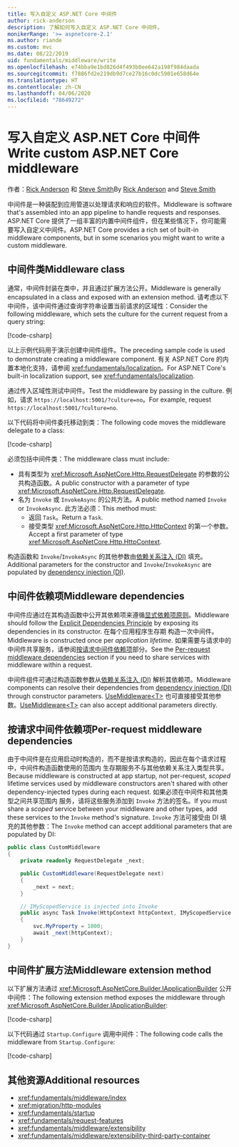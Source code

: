```yaml
---
title: 写入自定义 ASP.NET Core 中间件
author: rick-anderson
description: 了解如何写入自定义 ASP.NET Core 中间件。
monikerRange: '>= aspnetcore-2.1'
ms.author: riande
ms.custom: mvc
ms.date: 08/22/2019
uid: fundamentals/middleware/write
ms.openlocfilehash: e74bba9e1bd826d4f493b0ee642a198f984daada
ms.sourcegitcommit: f7886fd2e219db9d7ce27b16c0dc5901e658d64e
ms.translationtype: HT
ms.contentlocale: zh-CN
ms.lasthandoff: 04/06/2020
ms.locfileid: "78649272"
---
```

# <a name="write-custom-aspnet-core-middleware"></a><span data-ttu-id="aa808-103">写入自定义 ASP.NET Core 中间件</span><span class="sxs-lookup"><span data-stu-id="aa808-103">Write custom ASP.NET Core middleware</span></span>

<span data-ttu-id="aa808-104">作者：[Rick Anderson](https://twitter.com/RickAndMSFT) 和 [Steve Smith](https://ardalis.com/)</span><span class="sxs-lookup"><span data-stu-id="aa808-104">By [Rick Anderson](https://twitter.com/RickAndMSFT) and [Steve Smith](https://ardalis.com/)</span></span>

<span data-ttu-id="aa808-105">中间件是一种装配到应用管道以处理请求和响应的软件。</span><span class="sxs-lookup"><span data-stu-id="aa808-105">Middleware is software that's assembled into an app pipeline to handle requests and responses.</span></span> <span data-ttu-id="aa808-106">ASP.NET Core 提供了一组丰富的内置中间件组件，但在某些情况下，你可能需要写入自定义中间件。</span><span class="sxs-lookup"><span data-stu-id="aa808-106">ASP.NET Core provides a rich set of built-in middleware components, but in some scenarios you might want to write a custom middleware.</span></span>

## <a name="middleware-class"></a><span data-ttu-id="aa808-107">中间件类</span><span class="sxs-lookup"><span data-stu-id="aa808-107">Middleware class</span></span>

<span data-ttu-id="aa808-108">通常，中间件封装在类中，并且通过扩展方法公开。</span><span class="sxs-lookup"><span data-stu-id="aa808-108">Middleware is generally encapsulated in a class and exposed with an extension method.</span></span> <span data-ttu-id="aa808-109">请考虑以下中间件，该中间件通过查询字符串设置当前请求的区域性：</span><span class="sxs-lookup"><span data-stu-id="aa808-109">Consider the following middleware, which sets the culture for the current request from a query string:</span></span>

[!code-csharp[](write/snapshot/StartupCulture.cs)]

<span data-ttu-id="aa808-110">以上示例代码用于演示创建中间件组件。</span><span class="sxs-lookup"><span data-stu-id="aa808-110">The preceding sample code is used to demonstrate creating a middleware component.</span></span> <span data-ttu-id="aa808-111">有关 ASP.NET Core 的内置本地化支持，请参阅 <xref:fundamentals/localization>。</span><span class="sxs-lookup"><span data-stu-id="aa808-111">For ASP.NET Core's built-in localization support, see <xref:fundamentals/localization>.</span></span>

<span data-ttu-id="aa808-112">通过传入区域性测试中间件。</span><span class="sxs-lookup"><span data-stu-id="aa808-112">Test the middleware by passing in the culture.</span></span> <span data-ttu-id="aa808-113">例如，请求 `https://localhost:5001/?culture=no`。</span><span class="sxs-lookup"><span data-stu-id="aa808-113">For example, request `https://localhost:5001/?culture=no`.</span></span>

<span data-ttu-id="aa808-114">以下代码将中间件委托移动到类：</span><span class="sxs-lookup"><span data-stu-id="aa808-114">The following code moves the middleware delegate to a class:</span></span>

[!code-csharp[](write/snapshot/RequestCultureMiddleware.cs)]

<span data-ttu-id="aa808-115">必须包括中间件类：</span><span class="sxs-lookup"><span data-stu-id="aa808-115">The middleware class must include:</span></span>

* <span data-ttu-id="aa808-116">具有类型为 <xref:Microsoft.AspNetCore.Http.RequestDelegate> 的参数的公共构造函数。</span><span class="sxs-lookup"><span data-stu-id="aa808-116">A public constructor with a parameter of type <xref:Microsoft.AspNetCore.Http.RequestDelegate>.</span></span>
* <span data-ttu-id="aa808-117">名为 `Invoke` 或 `InvokeAsync` 的公共方法。</span><span class="sxs-lookup"><span data-stu-id="aa808-117">A public method named `Invoke` or `InvokeAsync`.</span></span> <span data-ttu-id="aa808-118">此方法必须：</span><span class="sxs-lookup"><span data-stu-id="aa808-118">This method must:</span></span>
  * <span data-ttu-id="aa808-119">返回 `Task`。</span><span class="sxs-lookup"><span data-stu-id="aa808-119">Return a `Task`.</span></span>
  * <span data-ttu-id="aa808-120">接受类型 <xref:Microsoft.AspNetCore.Http.HttpContext> 的第一个参数。</span><span class="sxs-lookup"><span data-stu-id="aa808-120">Accept a first parameter of type <xref:Microsoft.AspNetCore.Http.HttpContext>.</span></span>
  
<span data-ttu-id="aa808-121">构造函数和 `Invoke`/`InvokeAsync` 的其他参数由[依赖关系注入 (DI)](xref:fundamentals/dependency-injection) 填充。</span><span class="sxs-lookup"><span data-stu-id="aa808-121">Additional parameters for the constructor and `Invoke`/`InvokeAsync` are populated by [dependency injection (DI)](xref:fundamentals/dependency-injection).</span></span>

## <a name="middleware-dependencies"></a><span data-ttu-id="aa808-122">中间件依赖项</span><span class="sxs-lookup"><span data-stu-id="aa808-122">Middleware dependencies</span></span>

<span data-ttu-id="aa808-123">中间件应通过在其构造函数中公开其依赖项来遵循[显式依赖项原则](/dotnet/standard/modern-web-apps-azure-architecture/architectural-principles#explicit-dependencies)。</span><span class="sxs-lookup"><span data-stu-id="aa808-123">Middleware should follow the [Explicit Dependencies Principle](/dotnet/standard/modern-web-apps-azure-architecture/architectural-principles#explicit-dependencies) by exposing its dependencies in its constructor.</span></span> <span data-ttu-id="aa808-124">在每个应用程序生存期  构造一次中间件。</span><span class="sxs-lookup"><span data-stu-id="aa808-124">Middleware is constructed once per *application lifetime*.</span></span> <span data-ttu-id="aa808-125">如果需要与请求中的中间件共享服务，请参阅[按请求中间件依赖项](#per-request-middleware-dependencies)部分。</span><span class="sxs-lookup"><span data-stu-id="aa808-125">See the [Per-request middleware dependencies](#per-request-middleware-dependencies) section if you need to share services with middleware within a request.</span></span>

<span data-ttu-id="aa808-126">中间件组件可通过构造函数参数从[依赖关系注入 (DI)](xref:fundamentals/dependency-injection) 解析其依赖项。</span><span class="sxs-lookup"><span data-stu-id="aa808-126">Middleware components can resolve their dependencies from [dependency injection (DI)](xref:fundamentals/dependency-injection) through constructor parameters.</span></span> <span data-ttu-id="aa808-127">[UseMiddleware&lt;T&gt;](/dotnet/api/microsoft.aspnetcore.builder.usemiddlewareextensions.usemiddleware#Microsoft_AspNetCore_Builder_UseMiddlewareExtensions_UseMiddleware_Microsoft_AspNetCore_Builder_IApplicationBuilder_System_Type_System_Object___) 也可直接接受其他参数。</span><span class="sxs-lookup"><span data-stu-id="aa808-127">[UseMiddleware&lt;T&gt;](/dotnet/api/microsoft.aspnetcore.builder.usemiddlewareextensions.usemiddleware#Microsoft_AspNetCore_Builder_UseMiddlewareExtensions_UseMiddleware_Microsoft_AspNetCore_Builder_IApplicationBuilder_System_Type_System_Object___) can also accept additional parameters directly.</span></span>

## <a name="per-request-middleware-dependencies"></a><span data-ttu-id="aa808-128">按请求中间件依赖项</span><span class="sxs-lookup"><span data-stu-id="aa808-128">Per-request middleware dependencies</span></span>

<span data-ttu-id="aa808-129">由于中间件是在应用启动时构造的，而不是按请求构造的，因此在每个请求过程中，中间件构造函数使用的范围内  生存期服务不与其他依赖关系注入类型共享。</span><span class="sxs-lookup"><span data-stu-id="aa808-129">Because middleware is constructed at app startup, not per-request, *scoped* lifetime services used by middleware constructors aren't shared with other dependency-injected types during each request.</span></span> <span data-ttu-id="aa808-130">如果必须在中间件和其他类型之间共享范围内  服务，请将这些服务添加到 `Invoke` 方法的签名。</span><span class="sxs-lookup"><span data-stu-id="aa808-130">If you must share a *scoped* service between your middleware and other types, add these services to the `Invoke` method's signature.</span></span> <span data-ttu-id="aa808-131">`Invoke` 方法可接受由 DI 填充的其他参数：</span><span class="sxs-lookup"><span data-stu-id="aa808-131">The `Invoke` method can accept additional parameters that are populated by DI:</span></span>

```csharp
public class CustomMiddleware
{
    private readonly RequestDelegate _next;

    public CustomMiddleware(RequestDelegate next)
    {
        _next = next;
    }

    // IMyScopedService is injected into Invoke
    public async Task Invoke(HttpContext httpContext, IMyScopedService svc)
    {
        svc.MyProperty = 1000;
        await _next(httpContext);
    }
}
```

## <a name="middleware-extension-method"></a><span data-ttu-id="aa808-132">中间件扩展方法</span><span class="sxs-lookup"><span data-stu-id="aa808-132">Middleware extension method</span></span>

<span data-ttu-id="aa808-133">以下扩展方法通过 <xref:Microsoft.AspNetCore.Builder.IApplicationBuilder> 公开中间件：</span><span class="sxs-lookup"><span data-stu-id="aa808-133">The following extension method exposes the middleware through <xref:Microsoft.AspNetCore.Builder.IApplicationBuilder>:</span></span>

[!code-csharp[](write/snapshot/RequestCultureMiddlewareExtensions.cs)]

<span data-ttu-id="aa808-134">以下代码通过 `Startup.Configure` 调用中间件：</span><span class="sxs-lookup"><span data-stu-id="aa808-134">The following code calls the middleware from `Startup.Configure`:</span></span>

[!code-csharp[](write/snapshot/Startup.cs?highlight=5)]

## <a name="additional-resources"></a><span data-ttu-id="aa808-135">其他资源</span><span class="sxs-lookup"><span data-stu-id="aa808-135">Additional resources</span></span>

* <xref:fundamentals/middleware/index>
* <xref:migration/http-modules>
* <xref:fundamentals/startup>
* <xref:fundamentals/request-features>
* <xref:fundamentals/middleware/extensibility>
* <xref:fundamentals/middleware/extensibility-third-party-container>
